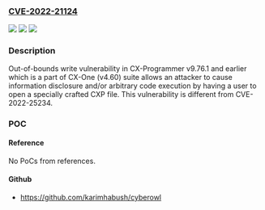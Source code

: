 ### [CVE-2022-21124](https://cve.mitre.org/cgi-bin/cvename.cgi?name=CVE-2022-21124)
![](https://img.shields.io/static/v1?label=Product&message=CX-Programmer&color=blue)
![](https://img.shields.io/static/v1?label=Version&message=n%2Fa&color=blue)
![](https://img.shields.io/static/v1?label=Vulnerability&message=Out-of-bounds%20write&color=brighgreen)

### Description

Out-of-bounds write vulnerability in CX-Programmer v9.76.1 and earlier which is a part of CX-One (v4.60) suite allows an attacker to cause information disclosure and/or arbitrary code execution by having a user to open a specially crafted CXP file. This vulnerability is different from CVE-2022-25234.

### POC

#### Reference
No PoCs from references.

#### Github
- https://github.com/karimhabush/cyberowl

